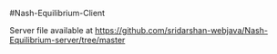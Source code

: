 #Nash-Equilibrium-Client

Server file available at https://github.com/sridarshan-webjava/Nash-Equilibrium-server/tree/master
